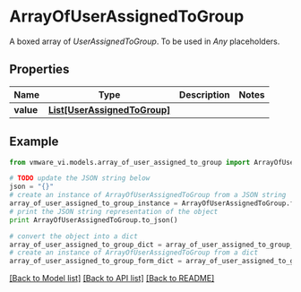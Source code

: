 # ArrayOfUserAssignedToGroup

A boxed array of *UserAssignedToGroup*. To be used in *Any* placeholders. 

## Properties
Name | Type | Description | Notes
------------ | ------------- | ------------- | -------------
**value** | [**List[UserAssignedToGroup]**](UserAssignedToGroup.md) |  | 

## Example

```python
from vmware_vi.models.array_of_user_assigned_to_group import ArrayOfUserAssignedToGroup

# TODO update the JSON string below
json = "{}"
# create an instance of ArrayOfUserAssignedToGroup from a JSON string
array_of_user_assigned_to_group_instance = ArrayOfUserAssignedToGroup.from_json(json)
# print the JSON string representation of the object
print ArrayOfUserAssignedToGroup.to_json()

# convert the object into a dict
array_of_user_assigned_to_group_dict = array_of_user_assigned_to_group_instance.to_dict()
# create an instance of ArrayOfUserAssignedToGroup from a dict
array_of_user_assigned_to_group_form_dict = array_of_user_assigned_to_group.from_dict(array_of_user_assigned_to_group_dict)
```
[[Back to Model list]](../README.md#documentation-for-models) [[Back to API list]](../README.md#documentation-for-api-endpoints) [[Back to README]](../README.md)


